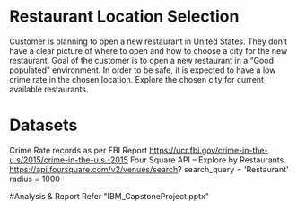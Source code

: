 # Restaurant Location Selection
Customer is planning to open a new restaurant in United States. They don’t have a clear picture of where to open and how to choose a city for the new restaurant.
Goal of the customer is to open a new restaurant in a “Good populated” environment.
In order to be safe, it is expected to have a low crime rate in the chosen location.
Explore the chosen city for current available restaurants.

# Datasets
Crime Rate records as per FBI Report 
https://ucr.fbi.gov/crime-in-the-u.s/2015/crime-in-the-u.s.-2015
Four Square API – Explore by Restaurants 
https://api.foursquare.com/v2/venues/search?
search_query = 'Restaurant'
radius = 1000

#Analysis & Report
Refer "IBM_CapstoneProject.pptx"